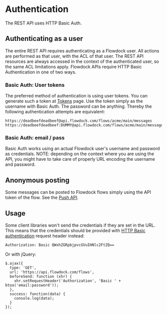 # Authentication

The REST API uses HTTP Basic Auth.

## Authenticating as a user
The entire REST API requires authenticating as a Flowdock user. All actions are performed as that user, with the ACL of that user. The REST API resources are always accessed in the context of the authenticated user, so the same ACL limitations apply.
Flowdock APIs require HTTP Basic Authentication in one of two ways.

### Basic Auth: User tokens

The preferred method of authentication is using user tokens. You can generate such a token at [Tokens](/account/tokens) page. Use the token simply as the username with Basic Auth. The password can be anything.  Thereby the following authentication attempts are equivalent:

```
https://deadbeefdeadbeef@api.flowdock.com/flows/acme/main/messages
https://deadbeefdeadbeef:DUMMY@api.flowdock.com/flows/acme/main/messages
```

### Basic Auth: email / pass
Basic Auth works using an actual Flowdock user's username and password as credentials. NOTE: depending on the context where you are using the API, you might have to take care of properly URL encoding the username and password.

## Anonymous posting
Some messages can be posted to Flowdock flows simply using the API token of the flow. See the [Push API](Push).

## Usage

Some client libraries won't send the credentials if they are set in the URL. This means that the credentials should be provided with [HTTP Basic authentication](http://en.wikipedia.org/wiki/Basic_access_authentication) request header instead:

```
Authorization: Basic QWxhZGRpbjpvcGVuIHNlc2FtZQ==
```

Or with jQuery:

```
$.ajax({
  type: 'GET',
  url: 'https://api.flowdock.com/flows',
  beforeSend: function (xhr) {
    xhr.setRequestHeader('Authorization', 'Basic ' + btoa('email:password'));
  },
  success: function(data) {
    console.log(data);
  }
});
```